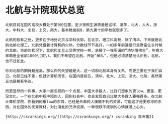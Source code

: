 # 北航与计院现状总览

    北航目前在国内高校大概处于第9的位置，至少按照生源质量是这样，清华，北大，人大，浙大，中科大，复旦，上交，南大，基本稳居前8，第九第十的学校就很多了。

    北航的独有之处，更多在于地处北京与学科优势。在北京，理工科高校，除了清华，下来就是北航北邮北理工，北航凭借着计算机的火热，分数线节节高升，一如多年前通信行业野蛮生长时候的北邮。目前的状况下，北航和复旦上交等学校一样，承接了一堆所谓的“清华落榜生”，毕竟大家都是全省前1000\(笑\)。我们不希望在北航，开始“掉队”，但是必须清楚地认识到，北航，也不过如此。

    你对北航的期待越是高，那么你的失望越是大，这一切和北航本身有关系，而更主要在于我们自己。北航已经不差，但就计算机而言，在国内是前五，清华、北大、上交、浙大、北航，虽然第五也是稍有争议。

    而更显然的一件事，大家一直忽视的一个点是，中国大多数人，比我们想象的更low，更差，更没文化。一个在北航中规中矩的人，回到社会中，也会发现自己比绝大多数人要强得多。在北航计算机学院，你看到的很low的东西，已经是外面的人接触不到的资源，可能这才是更悲凉的东西，对比国外的优秀教材，对比清北的充沛资源，一种恨铁不成钢的心情就涌上心头。

    [http://csrankings.org/](http://csrankings.org/) csranking 亚洲第21

